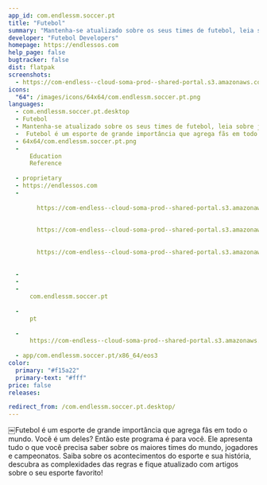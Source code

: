 ```yaml
---
app_id: com.endlessm.soccer.pt
title: "Futebol"
summary: "Mantenha-se atualizado sobre os seus times de futebol, leia sobre jogadores famosos e  conheça as re"
developer: "Futebol Developers"
homepage: https://endlessos.com
help_page: false
bugtracker: false
dist: flatpak
screenshots:
  - https://com-endless--cloud-soma-prod--shared-portal.s3.amazonaws.com/apps.339.screenshots.6924e92b-befb-43f6-bc63-079a3d396226_201908071409521313.png
icons:
  "64": /images/icons/64x64/com.endlessm.soccer.pt.png
languages:
  - com.endlessm.soccer.pt.desktop
  - Futebol
  - Mantenha-se atualizado sobre os seus times de futebol, leia sobre jogadores famosos e  conheça as re
  - ￼Futebol é um esporte de grande importância que agrega fãs em todo o mundo. Você é um deles? Então este programa é para você. Ele apresenta tudo o que você precisa saber sobre os maiores times do mundo, jogadores e campeonatos. Saiba sobre os acontecimentos do esporte e sua história, descubra as complexidades das regras e fique atualizado com artigos sobre o seu esporte favorito!
  - 64x64/com.endlessm.soccer.pt.png
  - 
      Education
      Reference
    
  - proprietary
  - https://endlessos.com
  - 
      
        https://com-endless--cloud-soma-prod--shared-portal.s3.amazonaws.com/apps.339.screenshots.6924e92b-befb-43f6-bc63-079a3d396226_201908071409521313.png
      
      
        https://com-endless--cloud-soma-prod--shared-portal.s3.amazonaws.com/apps.339.screenshots.dcb7f9f5-21b2-444a-8cef-24a9145b1e06_201908071409531313.png
      
      
        https://com-endless--cloud-soma-prod--shared-portal.s3.amazonaws.com/apps.339.screenshots.f6568aef-4b4a-42ea-8540-c841005383d5_201908071409531313.png
      
    
  - 
  - 
  - 
      com.endlessm.soccer.pt
    
  - 
      pt
    
  - 
      https://com-endless--cloud-soma-prod--shared-portal.s3.amazonaws.com/app.1901.appCenterThumbnail.712c75d6-6aa1-4e69-9a03-20cb93d41f10_20190807140986055.jpg
    
  - app/com.endlessm.soccer.pt/x86_64/eos3
color:
  primary: "#f15a22"
  primary-text: "#fff"
price: false
releases:

redirect_from: /com.endlessm.soccer.pt.desktop/
---
```


<p>￼Futebol é um esporte de grande importância que agrega fãs em todo o mundo. Você é um deles? Então este programa é para você. Ele apresenta tudo o que você precisa saber sobre os maiores times do mundo, jogadores e campeonatos. Saiba sobre os acontecimentos do esporte e sua história, descubra as complexidades das regras e fique atualizado com artigos sobre o seu esporte favorito!</p>